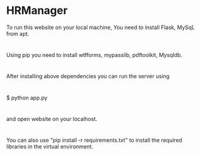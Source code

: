 # HRManager

To run this website on your local machine, You need to install Flask, MySqL from apt.
#
Using pip you need to install wtfforms, mypasslib, pdftoolkit, Mysqldb.
#
After installing above dependencies you can run the server using
#
$ python app.py
#
and open website on your localhost.
#
You can also use "pip install -r requirements.txt" to install the required libraries in the virtual environment.
